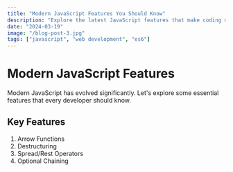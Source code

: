 ```yaml
---
title: "Modern JavaScript Features You Should Know"
description: "Explore the latest JavaScript features that make coding more efficient"
date: "2024-03-19"
image: "/blog-post-3.jpg"
tags: ["javascript", "web development", "es6"]
---
```


# Modern JavaScript Features

Modern JavaScript has evolved significantly. Let's explore some essential features that every developer should know.

## Key Features

1. Arrow Functions
2. Destructuring
3. Spread/Rest Operators
4. Optional Chaining
